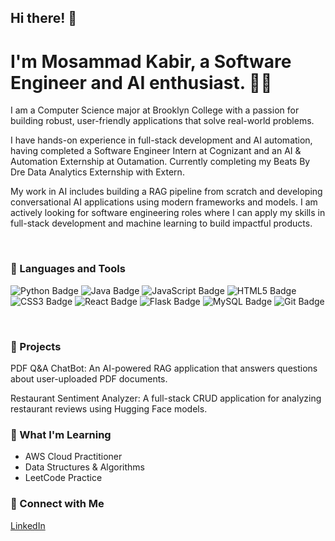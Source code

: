 ## Hi there! 👋
# I'm Mosammad Kabir, a Software Engineer and AI enthusiast. 👩‍💻
I am a Computer Science major at Brooklyn College with a passion for building robust, user-friendly applications that solve real-world problems.

I have hands-on experience in full-stack development and AI automation, having completed a Software Engineer Intern at Cognizant and an AI & Automation Externship at Outamation. Currently completing my Beats By Dre Data Analytics Externship with Extern.

My work in AI includes building a RAG pipeline from scratch and developing conversational AI applications using modern frameworks and models. I am actively looking for software engineering roles where I can apply my skills in full-stack development and machine learning to build impactful products.

<br />

### 🧰 Languages and Tools

<img src="https://img.shields.io/badge/Python-3776AB?style=for-the-badge&logo=python&logoColor=white" alt="Python Badge"/> <img src="https://img.shields.io/badge/Java-007396?style=for-the-badge&logo=java&logoColor=white" alt="Java Badge"/> <img src="https://img.shields.io/badge/JavaScript-F7DF1E?style=for-the-badge&logo=javascript&logoColor=black" alt="JavaScript Badge"/> <img src="https://img.shields.io/badge/HTML5-E34F26?style=for-the-badge&logo=html5&logoColor=white" alt="HTML5 Badge"/> <img src="https://img.shields.io/badge/CSS3-1572B6?style=for-the-badge&logo=css3&logoColor=white" alt="CSS3 Badge"/> <img src="https://img.shields.io/badge/React-61DAFB?style=for-the-badge&logo=react&logoColor=black" alt="React Badge"/> <img src="https://img.shields.io/badge/Flask-000000?style=for-the-badge&logo=flask&logoColor=white" alt="Flask Badge"/> <img src="https://img.shields.io/badge/MySQL-4479A1?style=for-the-badge&logo=mysql&logoColor=white" alt="MySQL Badge"/> <img src="https://img.shields.io/badge/Git-F05032?style=for-the-badge&logo=git&logoColor=white" alt="Git Badge"/>

<br />

### 🚀 Projects

PDF Q&A ChatBot: An AI-powered RAG application that answers questions about user-uploaded PDF documents.

Restaurant Sentiment Analyzer: A full-stack CRUD application for analyzing restaurant reviews using Hugging Face models.

### 🌱 What I'm Learning
- AWS Cloud Practitioner
- Data Structures & Algorithms
- LeetCode Practice


### 🤝 Connect with Me
[LinkedIn](https://www.linkedin.com/in/sadiyak)

<br />
